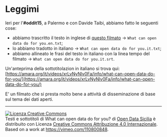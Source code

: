 # Leggimi

Ieri per l'**#oddit15**, a Palermo e con Davide Taibi, abbiamo fatto le seguenti cose:

* abbiamo trascritto il testo in inglese di [questo filmato](https://vimeo.com/110800848) -> `What can open data do for you.en.txt`;
* lo abbiamo tradotto in italiano -> `What can open data do for you.it.txt`;
* abbiamo allineato le frasi del testo in italiano con la linea tempo del filmato -> `What can open data do for you.it.srt`.


Un'anteprima della sottotitolazion in italiano si trova qui: [https://amara.org/it/videos/xrLvNyNlv0Fa/info/what-can-open-data-do-for-you/](https://amara.org/it/videos/xrLvNyNlv0Fa/info/what-can-open-data-do-for-you/)

E' un filmato che si presta molto bene a attività di disseminazione di base sul tema dei dati aperti.

<hr>

<a rel="license" href="http://creativecommons.org/licenses/by/4.0/"><img alt="Licenza Creative Commons" style="border-width:0" src="https://i.creativecommons.org/l/by/4.0/88x31.png" /></a><br /><span xmlns:dct="http://purl.org/dc/terms/" property="dct:title">Testi e sottotitoli di What can open data do for you?</span> di <a xmlns:cc="http://creativecommons.org/ns#" href="https://github.com/SiciliaHub/oddit15/tree/master/traduzione%20video" property="cc:attributionName" rel="cc:attributionURL">Open Data Sicilia</a> è distribuito con Licenza <a rel="license" href="http://creativecommons.org/licenses/by/4.0/">Creative Commons Attribuzione 4.0 Internazionale</a>.<br />Based on a work at <a xmlns:dct="http://purl.org/dc/terms/" href="https://vimeo.com/110800848" rel="dct:source">https://vimeo.com/110800848</a>.
